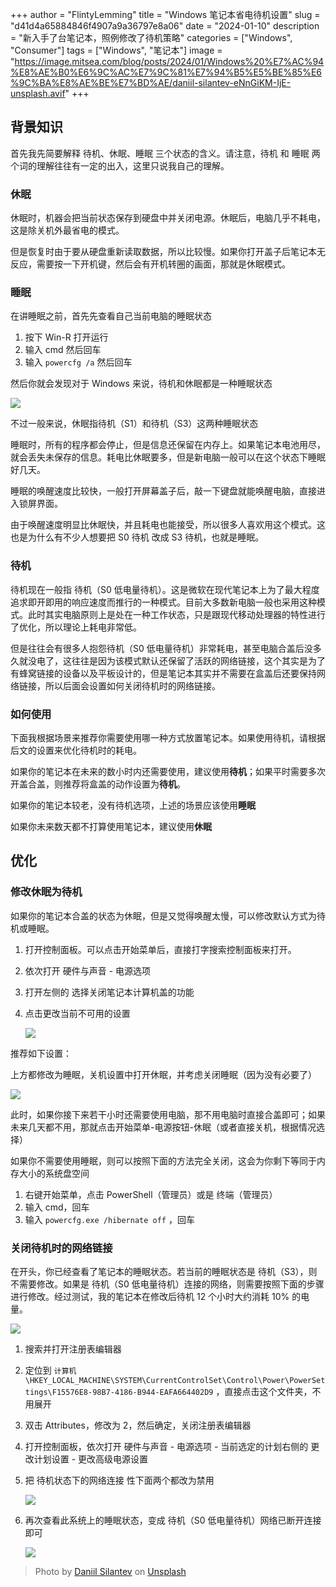 +++
author = "FlintyLemming"
title = "Windows 笔记本省电待机设置"
slug = "d41d4a65884846f4907a9a36797e8a06"
date = "2024-01-10"
description = "新入手了台笔记本，照例修改了待机策略"
categories = ["Windows", "Consumer"]
tags = ["Windows", "笔记本"]
image = "https://image.mitsea.com/blog/posts/2024/01/Windows%20%E7%AC%94%E8%AE%B0%E6%9C%AC%E7%9C%81%E7%94%B5%E5%BE%85%E6%9C%BA%E8%AE%BE%E7%BD%AE/daniil-silantev-eNnGiKM-IjE-unsplash.avif"
+++

## 背景知识

首先我先简要解释 待机、休眠、睡眠 三个状态的含义。请注意，待机 和 睡眠 两个词的理解往往有一定的出入，这里只说我自己的理解。

### 休眠

休眠时，机器会把当前状态保存到硬盘中并关闭电源。休眠后，电脑几乎不耗电，这是除关机外最省电的模式。

但是恢复时由于要从硬盘重新读取数据，所以比较慢。如果你打开盖子后笔记本无反应，需要按一下开机键，然后会有开机转圈的画面，那就是休眠模式。

### 睡眠

在讲睡眠之前，首先先查看自己当前电脑的睡眠状态

1. 按下 Win-R 打开运行
2. 输入 cmd 然后回车
3. 输入 `powercfg /a` 然后回车

然后你就会发现对于 Windows 来说，待机和休眠都是一种睡眠状态

![](https://image.mitsea.com/blog/posts/2024/01/Windows%20%E7%AC%94%E8%AE%B0%E6%9C%AC%E7%9C%81%E7%94%B5%E5%BE%85%E6%9C%BA%E8%AE%BE%E7%BD%AE/Untitled.avif)

不过一般来说，休眠指待机（S1）和待机（S3）这两种睡眠状态

睡眠时，所有的程序都会停止，但是信息还保留在内存上。如果笔记本电池用尽，就会丢失未保存的信息。耗电比休眠要多，但是新电脑一般可以在这个状态下睡眠好几天。

睡眠的唤醒速度比较快，一般打开屏幕盖子后，敲一下键盘就能唤醒电脑，直接进入锁屏界面。

由于唤醒速度明显比休眠快，并且耗电也能接受，所以很多人喜欢用这个模式。这也是为什么有不少人想要把 S0 待机 改成 S3 待机，也就是睡眠。

### 待机

待机现在一般指 待机（S0 低电量待机）。这是微软在现代笔记本上为了最大程度追求即开即用的响应速度而推行的一种模式。目前大多数新电脑一般也采用这种模式。此时其实电脑原则上是处在一种工作状态，只是跟现代移动处理器的特性进行了优化，所以理论上耗电非常低。

但是往往会有很多人抱怨待机（S0 低电量待机）非常耗电，甚至电脑合盖后没多久就没电了，这往往是因为该模式默认还保留了活跃的网络链接，这个其实是为了有蜂窝链接的设备以及平板设计的，但是笔记本其实并不需要在盒盖后还要保持网络链接，所以后面会设置如何关闭待机时的网络链接。

### 如何使用

下面我根据场景来推荐你需要使用哪一种方式放置笔记本。如果使用待机，请根据后文的设置来优化待机时的耗电。

如果你的笔记本在未来的数小时内还需要使用，建议使用**待机**；如果平时需要多次开盖合盖，则推荐将盒盖的动作设置为**待机**。

如果你的笔记本较老，没有待机选项，上述的场景应该使用**睡眠**

如果你未来数天都不打算使用笔记本，建议使用**休眠**

## 优化

### 修改休眠为待机

如果你的笔记本合盖的状态为休眠，但是又觉得唤醒太慢，可以修改默认方式为待机或睡眠。

1. 打开控制面板。可以点击开始菜单后，直接打字搜索控制面板来打开。
2. 依次打开 硬件与声音 - 电源选项
3. 打开左侧的 选择关闭笔记本计算机盖的功能
4. 点击更改当前不可用的设置

    ![](https://image.mitsea.com/blog/posts/2024/01/Windows%20%E7%AC%94%E8%AE%B0%E6%9C%AC%E7%9C%81%E7%94%B5%E5%BE%85%E6%9C%BA%E8%AE%BE%E7%BD%AE/Untitled%201.avif)

推荐如下设置：

上方都修改为睡眠，关机设置中打开休眠，并考虑关闭睡眠（因为没有必要了）

![](https://image.mitsea.com/blog/posts/2024/01/Windows%20%E7%AC%94%E8%AE%B0%E6%9C%AC%E7%9C%81%E7%94%B5%E5%BE%85%E6%9C%BA%E8%AE%BE%E7%BD%AE/Untitled%202.avif)

此时，如果你接下来若干小时还需要使用电脑，那不用电脑时直接合盖即可；如果未来几天都不用，那就点击开始菜单-电源按钮-休眠（或者直接关机，根据情况选择）

如果你不需要使用睡眠，则可以按照下面的方法完全关闭，这会为你剩下等同于内存大小的系统盘空间

1. 右键开始菜单，点击 PowerShell（管理员）或是 终端（管理员）
2. 输入 cmd，回车
3. 输入 `powercfg.exe /hibernate off` ，回车

### 关闭待机时的网络链接

在开头，你已经查看了笔记本的睡眠状态。若当前的睡眠状态是 待机（S3），则不需要修改。如果是 待机（S0 低电量待机）连接的网络，则需要按照下面的步骤进行修改。经过测试，我的笔记本在修改后待机 12 个小时大约消耗 10% 的电量。

![](https://image.mitsea.com/blog/posts/2024/01/Windows%20%E7%AC%94%E8%AE%B0%E6%9C%AC%E7%9C%81%E7%94%B5%E5%BE%85%E6%9C%BA%E8%AE%BE%E7%BD%AE/Untitled%203.avif)

1. 搜索并打开注册表编辑器
2. 定位到 `计算机\HKEY_LOCAL_MACHINE\SYSTEM\CurrentControlSet\Control\Power\PowerSettings\F15576E8-98B7-4186-B944-EAFA664402D9` ，直接点击这个文件夹，不用展开
3. 双击 Attributes，修改为 2，然后确定，关闭注册表编辑器
4. 打开控制面板，依次打开 硬件与声音 - 电源选项 - 当前选定的计划右侧的 更改计划设置 - 更改高级电源设置
5. 把 待机状态下的网络连接 性下面两个都改为禁用

    ![](https://image.mitsea.com/blog/posts/2024/01/Windows%20%E7%AC%94%E8%AE%B0%E6%9C%AC%E7%9C%81%E7%94%B5%E5%BE%85%E6%9C%BA%E8%AE%BE%E7%BD%AE/Untitled%204.avif)

6. 再次查看此系统上的睡眠状态，变成 待机（S0 低电量待机）网络已断开连接 即可

    ![](https://image.mitsea.com/blog/posts/2024/01/Windows%20%E7%AC%94%E8%AE%B0%E6%9C%AC%E7%9C%81%E7%94%B5%E5%BE%85%E6%9C%BA%E8%AE%BE%E7%BD%AE/Untitled%205.avif)

> Photo by [Daniil Silantev](https://unsplash.com/@betagamma?utm_content=creditCopyText&utm_medium=referral&utm_source=unsplash) on [Unsplash](https://unsplash.com/photos/a-group-of-trees-that-are-covered-in-snow-eNnGiKM-IjE?utm_content=creditCopyText&utm_medium=referral&utm_source=unsplash)
